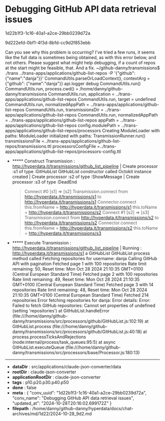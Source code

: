 # Debugging GitHub API data retrieval issues

1d22b1f3-1c16-40a1-a2ce-29bb0239d72a

9d222efd-0bf1-4f3d-8bfd-cc9d2f853ebb

Can you see why this problem is occurring? I've tried a few runs, it seems like the full data is sometimes being obtained, as with this error below, and not others. Please suggest what might help debugging, if a count of repos at the start might be feasible, that. And a fix.
~/github-danny/transmissions$ ./trans ../trans-apps/applications/github-list-repos -P '{"github": {"name":"danja"}}'
CommandUtils.parseOrLoadContext(), contextArg = {"github": {"name":"danja"}}
 api.logger debug
CommandUtils.run()
CommandUtils.run, process.cwd() = /home/danny/github-danny/transmissions
CommandUtils.run, application = ../trans-apps/applications/github-list-repos
CommandUtils.run, target = undefined
CommandUtils.run, normalizedAppPath = ../trans-apps/applications/github-list-repos
CommandUtils.run, transmissionsDir = ../trans-apps/applications/github-list-repos
CommandUtils.run,  normalizedAppPath = ../trans-apps/applications/github-list-repos
appPath = ../trans-apps/applications/github-list-repos
config.modulePath = ../trans-apps/applications/github-list-repos/processors
Creating ModuleLoader with paths:
ModuleLoader initialized with paths:
TransmissionRunner.run()
transmissionsFile =../trans-apps/applications/github-list-repos/transmissions.ttl
processorsConfigFile =../trans-apps/applications/github-list-repos/processors-config.ttl
+ ***** Construct Transmission :  <http://hyperdata.it/transmissions/github_list_pipeline>
| Create processor :s1 of type :GitHubList
GitHubList constructor called
Octokit instance created
| Create processor :s2 of type :ShowMessage
| Create processor :s3 of type :DeadEnd
  > Connect #0 [s1] => [s2]
Transmission.connect from http://hyperdata.it/transmissions/s1 to http://hyperdata.it/transmissions/s1
Connector.connect this.fromName = http://hyperdata.it/transmissions/s1 this.toName =  http://hyperdata.it/transmissions/s2
  > Connect #1 [s2] => [s3]
Transmission.connect from http://hyperdata.it/transmissions/s2 to http://hyperdata.it/transmissions/s2
Connector.connect this.fromName = http://hyperdata.it/transmissions/s2 this.toName =  http://hyperdata.it/transmissions/s3
+ ***** Execute Transmission :  <http://hyperdata.it/transmissions/github_list_pipeline>
| Running : http://hyperdata.it/transmissions/s1 a GitHubList
GitHubList process method called
Fetching repositories for username: danja
Calling GitHub API with pagination
Fetched page 1 with 100 repositories
Rate limit remaining: 50, Reset time: Mon Oct 28 2024 21:10:35 GMT+0100 (Central European Standard Time)
Fetched page 2 with 100 repositories
Rate limit remaining: 49, Reset time: Mon Oct 28 2024 21:10:35 GMT+0100 (Central European Standard Time)
Fetched page 3 with 14 repositories
Rate limit remaining: 48, Reset time: Mon Oct 28 2024 21:10:35 GMT+0100 (Central European Standard Time)
Fetched 214 repositories
Error fetching repositories for danja:
Error details:
Error: Failed to fetch GitHub repositories: Cannot set properties of undefined (setting 'repositories')
    at GitHubList.handleError (file:///home/danny/github-danny/transmissions/src/processors/github/GitHubList.js:102:19)
    at GitHubList.process (file:///home/danny/github-danny/transmissions/src/processors/github/GitHubList.js:40:18)
    at process.processTicksAndRejections (node:internal/process/task_queues:95:5)
    at async GitHubList.executeQueue (file:///home/danny/github-danny/transmissions/src/processors/base/Processor.js:180:13)

---

* **dataDir** : src/applications/claude-json-converter/data
* **rootDir** : claude-json-converter
* **applicationRootDir** : claude-json-converter
* **tags** : p10.p20.p30.p40.p50
* **done** : false
* **meta** : {
  "conv_uuid": "1d22b1f3-1c16-40a1-a2ce-29bb0239d72a",
  "conv_name": "Debugging GitHub API data retrieval issues",
  "updated_at": "2024-10-28T20:16:02.699172Z"
}
* **filepath** : /home/danny/github-danny/hyperdata/docs/chat-archives/md/1d22/2024-10-28_9d2.md